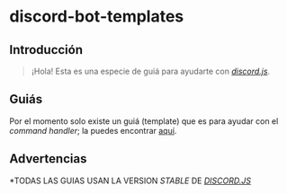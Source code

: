 # discord-bot-templates

## Introducción
> ¡Hola! Esta es una especie de guiá para ayudarte con <em>[discord.js](https://github.com/discordjs/discord.js)</em>.

## Guiás
Por el momento solo existe un guiá (template) que es para ayudar con el <em>command handler</em>; la puedes encontrar [aquí](https://github.com/Logic-Development/discord-bot-templates/tree/master/exports).

## Advertencias
*TODAS LAS GUIAS USAN LA VERSION <em>STABLE</em> DE <em>[DISCORD.JS](https://github.com/discordjs/discord.js)</em>
